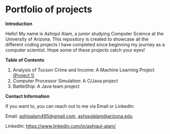 # Portfolio of projects

**Introduction**

Hello! My name is Ashiqul Alam, a junior studying Computer Science at the University of Arizona. This repository is created to showcase all the different coding projects I have completed since beginning my journey as a computer scientist. Hope some of these projects catch your eyes!

**Table of Contents**

1. Analysis of Tucson Crime and Income: A Machine Learning Project [(Project 1)](https://github.com/Ash-Triple9/portfolio_of_projects/blob/f8278d11c01e9011d07aba3230126eb44682c7df/Project%201/README.md) 
2. Computer Processor Simulation: A C/Java project 
3. BattleShip: A Java team project

**Contact Information**

If you want to, you can reach out to me via Email or LinkedIn:

Email: ashiqalam495@gmail.com, ashiqulalam@arizona.edu

LinkedIn: https://www.linkedin.com/in/ashiqul-alam/
